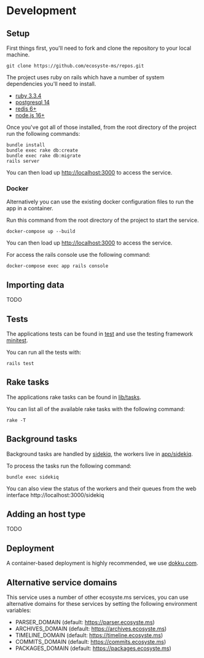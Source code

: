 # Development

## Setup

First things first, you'll need to fork and clone the repository to your local machine.

`git clone https://github.com/ecosyste-ms/repos.git`

The project uses ruby on rails which have a number of system dependencies you'll need to install. 

- [ruby 3.3.4](https://www.ruby-lang.org/en/documentation/installation/)
- [postgresql 14](https://www.postgresql.org/download/)
- [redis 6+](https://redis.io/download/)
- [node.js 16+](https://nodejs.org/en/download/)

Once you've got all of those installed, from the root directory of the project run the following commands:

```
bundle install
bundle exec rake db:create
bundle exec rake db:migrate
rails server
```

You can then load up [http://localhost:3000](http://localhost:3000) to access the service.

### Docker

Alternatively you can use the existing docker configuration files to run the app in a container.

Run this command from the root directory of the project to start the service.

`docker-compose up --build`

You can then load up [http://localhost:3000](http://localhost:3000) to access the service.

For access the rails console use the following command:

`docker-compose exec app rails console`

## Importing data

TODO

## Tests

The applications tests can be found in [test](test) and use the testing framework [minitest](https://github.com/minitest/minitest).

You can run all the tests with:

`rails test`

## Rake tasks

The applications rake tasks can be found in [lib/tasks](lib/tasks).

You can list all of the available rake tasks with the following command:

`rake -T`

## Background tasks 

Background tasks are handled by [sidekiq](https://github.com/mperham/sidekiq), the workers live in [app/sidekiq](app/sidekiq/).

To process the tasks run the following command:

`bundle exec sidekiq`

You can also view the status of the workers and their queues from the web interface http://localhost:3000/sidekiq


## Adding an host type

TODO

## Deployment

A container-based deployment is highly recommended, we use [dokku.com](https://dokku.com/).

## Alternative service domains

This service uses a number of other ecosyste.ms services, you can use alternative domains for these services by setting the following environment variables:

- PARSER_DOMAIN (default: https://parser.ecosyste.ms)
- ARCHIVES_DOMAIN (default: https://archives.ecosyste.ms)
- TIMELINE_DOMAIN (default: https://timeline.ecosyste.ms)
- COMMITS_DOMAIN (default: https://commits.ecosyste.ms)
- PACKAGES_DOMAIN (default: https://packages.ecosyste.ms)
